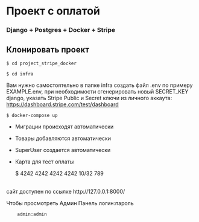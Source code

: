 # Проект с оплатой 

### Django + Postgres + Docker + Stripe

## Клонировать проект

    $ cd project_stripe_docker

    $ cd infra

Вам нужно самостоятельно в папке infra создать файл .env
по примеру EXAMPLE.env, при необходимости сгенерировать новый SECRET_KEY django,
указать Stripe Public и Secret ключи из личного аккаута: https://dashboard.stripe.com/test/dashboard





    $ docker-compose up


* Миграции происходят автоматически 
* Товары добавляются автоматически 
* SuperUser создается автоматически
* Карта для тест оплаты 

    
    $ 4242 4242 4242 4242 
    10/32 
    789

<br>
сайт доступен по ссылке http://127.0.0.1:8000/

Чтобы просмотреть Админ Панель логин:пароль
<br>

        admin:admin


